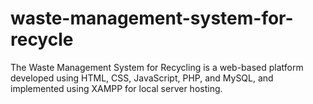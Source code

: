 # waste-management-system-for-recycle
The Waste Management System for Recycling is a web-based platform developed using HTML, CSS, JavaScript, PHP, and MySQL, and implemented using XAMPP for local server hosting.
